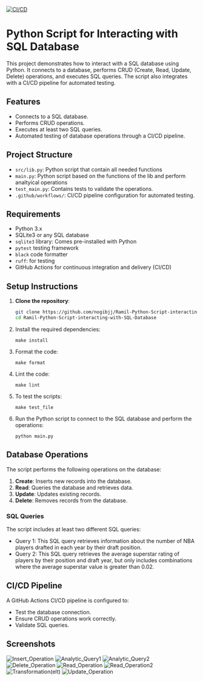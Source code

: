 [![CI/CD](https://github.com/nogibjj/Ramil-Python-Script-interacting-with-SQL-Database/actions/workflows/main.yaml/badge.svg)](https://github.com/nogibjj/Ramil-Python-Script-interacting-with-SQL-Database/actions/workflows/main.yaml)

# Python Script for Interacting with SQL Database

This project demonstrates how to interact with a SQL database using Python. It connects to a database, performs CRUD (Create, Read, Update, Delete) operations, and executes SQL queries. The script also integrates with a CI/CD pipeline for automated testing.

## Features
- Connects to a SQL database.
- Performs CRUD operations.
- Executes at least two SQL queries.
- Automated testing of database operations through a CI/CD pipeline.

## Project Structure
- `src/lib.py`: Python script that contain all  needed functions
- `main.py`: Python script based on the functions of the lib and perform analtyical operations
- `test_main.py`: Contains tests to validate the operations.
- `.github/workflows/`: CI/CD pipeline configuration for automated testing.

## Requirements
- Python 3.x
- SQLite3 or any SQL database
- `sqlite3` library: Comes pre-installed with Python
- `pytest` testing framework
- `black` code formatter
- `ruff`: for testing
- GitHub Actions for continuous integration and delivery (CI/CD)

## Setup Instructions

1. **Clone the repository**:
    ```bash
    git clone https://github.com/nogibjj/Ramil-Python-Script-interacting-with-SQL-Database.git
    cd Ramil-Python-Script-interacting-with-SQL-Database
    ```
2. Install the required dependencies:
   ```
   make install
   ```
3. Format the code:
   ```
   make format
   ```
4. Lint the code:
   ```
   make lint
   ```
5. To test the scripts:
   ```
   make test_file
   ```
6. Run the Python script to connect to the SQL database and perform the operations:
   ```
   python main.py
   ```
## Database Operations
The script performs the following operations on the database:
1. **Create**: Inserts new records into the database.
2. **Read**: Queries the database and retrieves data.
3. **Update**: Updates existing records.
4. **Delete**: Removes records from the database.

### SQL Queries
The script includes at least two different SQL queries:
- Query 1: This SQL query retrieves information about the number of NBA players drafted in each year by their draft position. 
- Query 2: This SQL query retrieves the average superstar rating of players by their position and draft year, but only includes combinations where the average superstar value is greater than 0.02.

## CI/CD Pipeline
A GitHub Actions CI/CD pipeline is configured to:
- Test the database connection.
- Ensure CRUD operations work correctly.
- Validate SQL queries.

## Screenshots
![Insert_Operation](https://github.com/nogibjj/Ramil-Python-Script-interacting-with-SQL-Database/blob/cdef65a8c0705cad1f2bacbf51a872c555e679ad/images/Insert_Operation.png)
![Analytic_Query1](https://github.com/nogibjj/Ramil-Python-Script-interacting-with-SQL-Database/blob/cdef65a8c0705cad1f2bacbf51a872c555e679ad/images/Analytic_Query1.png)
![Analytic_Query2](https://github.com/nogibjj/Ramil-Python-Script-interacting-with-SQL-Database/blob/cdef65a8c0705cad1f2bacbf51a872c555e679ad/images/Analtyic_Query2.png)
![Delete_Operation](https://github.com/nogibjj/Ramil-Python-Script-interacting-with-SQL-Database/blob/cdef65a8c0705cad1f2bacbf51a872c555e679ad/images/Delete_Opertion.png)
![Read_Operation](https://github.com/nogibjj/Ramil-Python-Script-interacting-with-SQL-Database/blob/cdef65a8c0705cad1f2bacbf51a872c555e679ad/images/Read_Operation.png)
![Read_Operation2](https://github.com/nogibjj/Ramil-Python-Script-interacting-with-SQL-Database/blob/cdef65a8c0705cad1f2bacbf51a872c555e679ad/images/Read_Operation2.png)
![Transformation(elt)](https://github.com/nogibjj/Ramil-Python-Script-interacting-with-SQL-Database/blob/cdef65a8c0705cad1f2bacbf51a872c555e679ad/images/Transformation(elt).png)
![Update_Operation](https://github.com/nogibjj/Ramil-Python-Script-interacting-with-SQL-Database/blob/cdef65a8c0705cad1f2bacbf51a872c555e679ad/images/Update_Operation.png)


